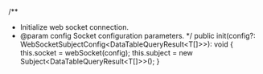   /**
   * Initialize web socket connection.
   * @param config Socket configuration parameters.
   */
  public init(config?: WebSocketSubjectConfig<DataTableQueryResult<T[]>>): void {
    this.socket = webSocket<any>(config);
    this.subject = new Subject<DataTableQueryResult<T[]>>();
  }

